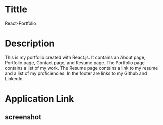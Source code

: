 # Tittle 
React-Portfolio

# Description
This is my portfolio created with React.js. It contains an About page, Portfolio page, Contact page, and Resume page. The Portfolio page contains a list of my work. The Resume page contains a link to my resume and a list of my proficiencies.
 In the footer are links to my Github and LinkedIn.



 # Application Link



## screenshot